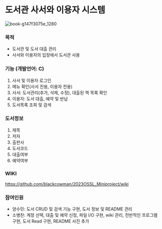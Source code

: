 도서관 사서와 이용자 시스템
========
![book-g147f3075e_1280](https://github.com/blackcowman/2023OSSL_Miniproject/assets/90015973/1bc39265-aa88-486c-81c2-567624438ecd)
### 목적
+ 도서관 및 도서 대출 관리
+ 사서와 이용자의 입장에서 도서관 사용

### 기능 (개발언어: C)
1. 사서 및 이용자 로그인
2. 메뉴 확인(사서 전용, 이용자 전용)
3. 사서: 도서관리(추가, 삭제, 수정), 대출된 책 목록 확인
4. 이용자: 도서 대출, 예약 및 반납
5. 도서목록 조회 및 검색

### 도서정보
1. 제목
2. 저자
3. 출판사
4. 도서코드
5. 대출여부
6. 예약여부

### WIKI
https://github.com/blackcowman/2023OSSL_Miniproject/wiki

### 참여인원
+ 양수민: 도서 CRUD 및 검색 기능 구현, 도서 정보 및 README 관리
+ 소병찬: 계정 선택, 대출 및 예약 신청, 파일 I/O 구현, wiki 관리, 전반적인 프로그램 구현, 도서 Read 구현, README 사진 추가 
